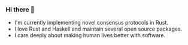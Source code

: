 ### Hi there 👋

- I'm currently implementing novel consensus protocols in Rust.
- I love Rust and Haskell and maintain several open source packages.
- I care deeply about making human lives better with software.

<!--
**SamuelSchlesinger/SamuelSchlesinger** is a ✨ _special_ ✨ repository because its `README.md` (this file) appears on your GitHub profile.

Here are some ideas to get you started:

- 🔭 I’m currently working on ...
- 🌱 I’m currently learning ...
- 👯 I’m looking to collaborate on ...
- 🤔 I’m looking for help with ...
- 💬 Ask me about ...
- 📫 How to reach me: ...
- 😄 Pronouns: ...
- ⚡ Fun fact: ...
-->
